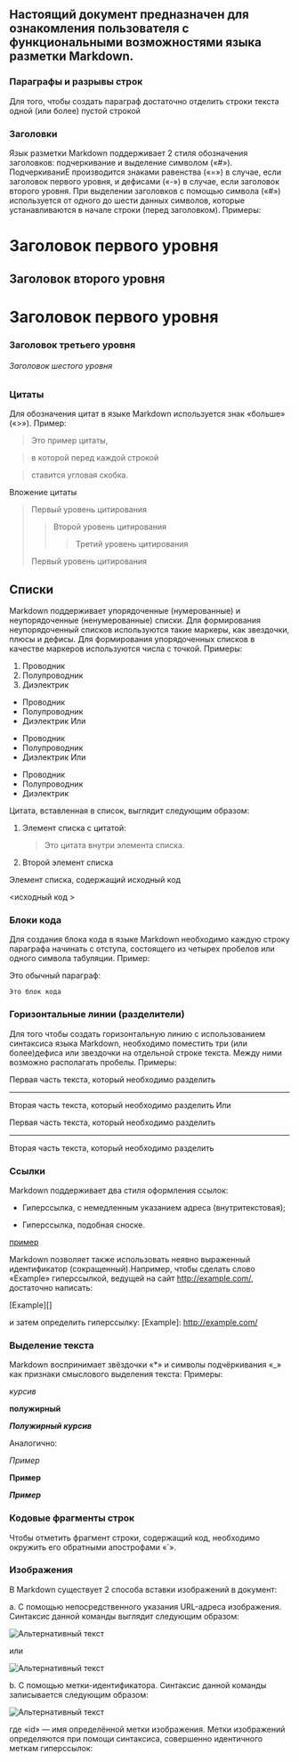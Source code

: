 ## Настоящий документ предназначен для ознакомления пользователя с функциональными возможностями языка разметки Markdown. 

### Параграфы и разрывы строк
Для того, чтобы создать параграф достаточно отделить строки текста одной (или более) пустой строкой

### Заголовки
Язык разметки Markdown поддерживает 2 стиля обозначения заголовков: подчеркивание и выделение символом («#»).
ПодчеркиваниЕ производится знаками равенства («=») в случае, если заголовок первого уровня, и дефисами («-») в случае, если заголовок второго уровня. 
При выделении заголовков с помощью символа («#») используется от одного до шести данных символов, которые устанавливаются в начале строки (перед заголовком). Примеры:
 
Заголовок первого уровня
========================
Заголовок второго уровня
-------------------------
#  Заголовок первого уровня
### Заголовок третьего уровня
###### Заголовок шестого уровня

### Цитаты
Для обозначения цитат в языке Markdown используется знак «больше» («>»). Пример:

>Это пример цитаты,

>в которой перед каждой строкой

>ставится угловая скобка.

Вложение цитаты
> Первый уровень цитирования
>> Второй уровень цитирования
>>> Третий уровень цитирования
>
>Первый уровень цитирования

## Списки
Markdown поддерживает упорядоченные (нумерованные) и неупорядоченные (ненумерованные) списки. Для формирования неупорядоченный списков используются такие маркеры, как звездочки, плюсы и дефисы. Для формирования упорядоченных списков в качестве маркеров используются числа с точкой. Примеры:
1.	Проводник
2.	Полупроводник
3.	Диэлектрик

* Проводник
* Полупроводник
* Диэлектрик
Или

- Проводник
- Полупроводник
- Диэлектрик
Или

+ Проводник
+ Полупроводник
+ Диэлектрик

Цитата, вставленная в список, выглядит следующим образом:

1. Элемент списка с цитатой:

    > Это цитата
    > внутри элемента списка.

 2. Второй элемент списка

 Элемент списка, содержащий исходный код

 <исходный код >

 ### Блоки кода
 Для создания блока кода в языке Markdown необходимо каждую строку параграфа начинать с отступа, состоящего из четырех пробелов или одного символа табуляции. Пример:

 Это обычный параграф:

    Это блок кода

### Горизонтальные линии (разделители)
Для того чтобы создать горизонтальную линию с использованием синтаксиса языка Markdown, необходимо поместить три (или более)дефиса или звездочки на отдельной строке текста. Между ними возможно располагать пробелы. Примеры:

Первая часть текста, который необходимо разделить
***
Вторая часть текста, который необходимо разделить
Или

Первая часть текста, который необходимо разделить

---

Вторая часть текста, который необходимо разделить

### Ссылки
Markdown поддерживает два стиля оформления ссылок:

* Гиперссылка, с немедленным указанием адреса (внутритекстовая);

* Гиперссылка, подобная сноске.

[пример](http://example.com/ "Необязательная подсказка")

Markdown позволяет также использовать неявно выраженный идентификатор (сокращенный).Например, чтобы сделать слово «Example» гиперссылкой, ведущей на сайт http://example.com/, достаточно написать:

[Example][]

и затем определить гиперссылку:
[Example]: http://example.com/

### Выделение текста
Markdown воспринимает звёздочки «*» и символы подчёркивания «_» как признаки смыслового выделения текста: Примеры:

*курсив* 

**полужирный**

***Полужирный курсив***

Аналогично:

_Пример_

__Пример__

___Пример___

### Кодовые фрагменты строк
Чтобы отметить фрагмент строки, содержащий код, необходимо окружить его обратными апострофами «`». 

### Изображения
В Markdown существует 2 способа вставки изображений в документ:

a. С помощью непосредственного указания URL-адреса изображения. Синтаксис данной команды выглядит следующим образом:

![Альтернативный текст](/путь/к/изображению.jpg)



или

![Альтернативный текст](/путь/к/изображению.jpg "Подсказка")

b. С помощью метки-идентификатора. Синтаксис данной команды записывается следующим образом:

![Альтернативный текст][id]

где «id» — имя определённой метки изображения. Метки изображений определяются при помощи синтаксиса, совершенно идентичного меткам гиперссылок:

[id]: путь/к/изображению "Необязательная подсказка"

